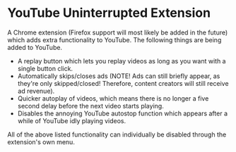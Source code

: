 # YouTube Uninterrupted Extension

A Chrome extension (Firefox support will most likely be added in the future) which adds extra functionality to YouTube. 
The following things are being added to YouTube.

- A replay button which lets you replay videos as long as you want with a single button click.
- Automatically skips/closes ads (NOTE! Ads can still briefly appear, as they're only skipped/closed! 
Therefore, content creators will still receive ad revenue).  
- Quicker autoplay of videos, which means there is no longer a five second delay before the next video starts playing.  
- Disables the annoying YouTube autostop function which appears after a while of YouTube idly playing videos.  

All of the above listed functionality can individually be disabled through the extension's own menu. 
